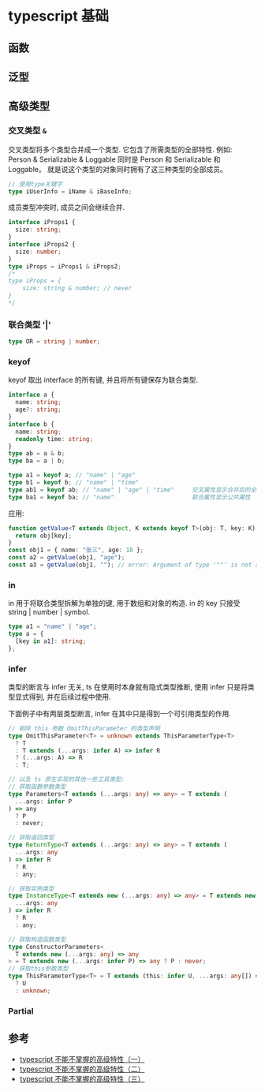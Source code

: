 # typescript 基础

## 函数

## 泛型

## 高级类型

### 交叉类型 `&`

交叉类型将多个类型合并成一个类型. 它包含了所需类型的全部特性. 例如: Person & Serializable & Loggable 同时是 Person 和 Serializable 和 Loggable。 就是说这个类型的对象同时拥有了这三种类型的全部成员。

```ts
// 使用type关键字
type iUserInfo = iName & iBaseInfo;
```

成员类型冲突时, 成员之间会继续合并.

```ts
interface iProps1 {
  size: string;
}
interface iProps2 {
  size: number;
}
type iProps = iProps1 & iProps2;
/*
type iProps = {
    size: string & number; // never
}
*/
```

### 联合类型 '|'

```ts
type OR = string | number;
```

### keyof

keyof 取出 interface 的所有键, 并且将所有键保存为联合类型.

```ts
interface a {
  name: string;
  age?: string;
}
interface b {
  name: string;
  readonly time: string;
}
type ab = a & b;
type ba = a | b;

type a1 = keyof a; // "name" | "age"
type b1 = keyof b; // "name" | "time"
type ab1 = keyof ab; // "name" | "age" | "time"     交叉属性显示合并后的全部属性
type ba1 = keyof ba; // "name"                      联合属性显示公共属性
```

应用:

```ts
function getValue<T extends Object, K extends keyof T>(obj: T, key: K): T[K] {
  return obj[key];
}
const obj1 = { name: "张三", age: 18 };
const a2 = getValue(obj1, "age");
const a3 = getValue(obj1, ""); // error: Argument of type '""' is not assignable to parameter of type '"name" | "age"'.
```

### in

in 用于将联合类型拆解为单独的键, 用于数组和对象的构造.
in 的 key 只接受 string | number | symbol.

```ts
type a1 = "name" | "age";
type a = {
  [key in a1]: string;
};
```

### infer

类型的断言与 infer 无关, ts 在使用时本身就有隐式类型推断, 使用 infer 只是将类型显式得到, 并在后续过程中使用.

下面例子中有两层类型断言, infer 在其中只是得到一个可引用类型的作用.

```ts
// 剔除 this 参数 OmitThisParameter 的类型声明
type OmitThisParameter<T> = unknown extends ThisParameterType<T>
  ? T
  : T extends (...args: infer A) => infer R
  ? (...args: A) => R
  : T;

// 以及 ts 原生实现的其他一些工具类型:
// 获取函数参数类型
type Parameters<T extends (...args: any) => any> = T extends (
  ...args: infer P
) => any
  ? P
  : never;

// 获取返回类型
type ReturnType<T extends (...args: any) => any> = T extends (
  ...args: any
) => infer R
  ? R
  : any;

// 获取实例类型
type InstanceType<T extends new (...args: any) => any> = T extends new (
  ...args: any
) => infer R
  ? R
  : any;

// 获取构造函数类型
type ConstructorParameters<
  T extends new (...args: any) => any
> = T extends new (...args: infer P) => any ? P : never;
// 获取this参数类型
type ThisParameterType<T> = T extends (this: infer U, ...args: any[]) => any
  ? U
  : unknown;
```

### Partial

## 参考

- [typescript 不能不掌握的高级特性（一）](https://juejin.im/post/6844904142599618568)
- [typescript 不能不掌握的高级特性（二）](https://juejin.im/post/6844904145732763655)
- [typescript 不能不掌握的高级特性（三）](https://juejin.im/post/6844904147167215624)
